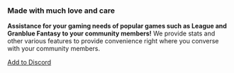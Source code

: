 ### Made with much love and care
**Assistance for your gaming needs of popular games such as League and Granblue Fantasy to your community members!** We provide stats and other various features to provide convenience right where you converse with your community members.

[Add to Discord](https://discord.com/api/oauth2/authorize?client_id=779087668897775617&permissions=268953665&scope=bot)
